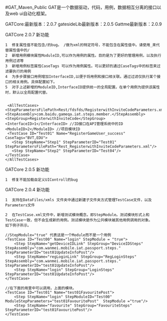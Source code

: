 #GAT_Maven_Public
GAT是一个数据驱动，代码，用例，数据相互分离的接口以及web ui自动化框架。

GATCore:最新版本：2.0.7
gatesideLib最新版本：2.0.5
Gattme最新版本：2.0.9


  GATCore 2.0.7  新功能

    1  修复属性值不能包含/的bug。 /做为xml的特定符号，不能包含在属性值中。请使用_来代替属性值中的/
    2  新增用例模块属性ModuleID,可以作为用例的属性。目的是为了更好的管理用例，以及执行用例过滤等
    3  新增用例标签属性CaseTags 可以作为用例属性。可以更好的通过CaseTags中的标签来过滤要执行的用例
    4  为多步骤接口用例增加InterfaceID,以便于将用例和接口相关联。通过过滤仅执行某个接口的相关用例。具体配置如下。
    5  对于上述新增的ModuleID,InterfaceID提供统一的全局配置。在单个用例为提供该属性时，默认以全局配置代替。
    
    
     <AllTestCases>
    <StepParametersFilePath>Rest/fdsfds/RegisterwithInviteCodeParameters.xml</StepParametersFilePath>
    <StepAssembly>com.baidu.gameqa.iat.steps.member.</StepAssembly>
    <StepGroup>RegisterwithInviteCode</StepGroup>
    <InterfaceID>1</InterfaceID> //ID接口在API管理系统中的ID
    <ModuleID>2</ModuleID> //项目模块ID
     <TestCase ID="Test01" Name="RegisterGameUser_success" CaseTags="BVT,EDU">
       <Step StepName="Step1" StepParameterID="Test01" StepParametersFilePath="Rest_RegisterwithInviteCodeParameters.xml"/>
       <Step StepName="Step2" StepParameterID="Test04"/>
    </TestCase>
    </AllTestCases>

  GATCore 2.0.5  新功能

    1  修复不能加载自定义UIControll的bug
    
  GATCore 2.0.4 新功能
    
    1  支持在DataFiles/xmls 文件夹中通过新建子文件夹方式管理TestCase文件，以及Parameters文件
    
    2  在TestCase.xml文件中，新增测试模块概念。即StepModule。测试模块形式上和TestCase一致，但不会生成新的用例。测试模块是作为公共模块被其他用例调用的对象。
    如下例子所示。
    
    //StepModule="true" 代表这是一个Module而不是一个用例
    <TestCase ID="Test00" Name="login" StepModule = "true">
 		<Step StepName="getDeviceIDLink" StepGroup="DeviceIDSteps"  StepAssembly="com.wanmei.mobile.iat.passport.steps." StepParameterID="test01UpdateInfoPost"/>
    	<Step StepName="regLoginLink" StepGroup="RegLoginSteps" StepAssembly="com.wanmei.mobile.iat.passport.steps."  StepParameterID="test01UpdateInfoPost"/>
    	<Step StepName="login" StepGroup="LoginSteps" StepParameterID="test01UpdateInfoPost"/>
    </TestCase>  
    
    //在下面的用里中可以调用，上面的模块。
    <TestCase ID="Test01" Name="test01FavouritePost">
        <Step StepName="login" StepModuleID="Test00" ModuleStepParameters="test01FavouritePost"  StepModule ="true"/>
    	<Step StepName="favourite" StepGroup="FavouriteSteps" StepParameterID="test01FavouritePost"/>
    </TestCase>
